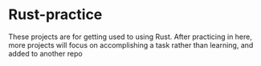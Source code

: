 # Rust-practice
These projects are for getting used to using Rust. After practicing in here, more projects will focus on accomplishing a task rather than learning, and added to another repo
